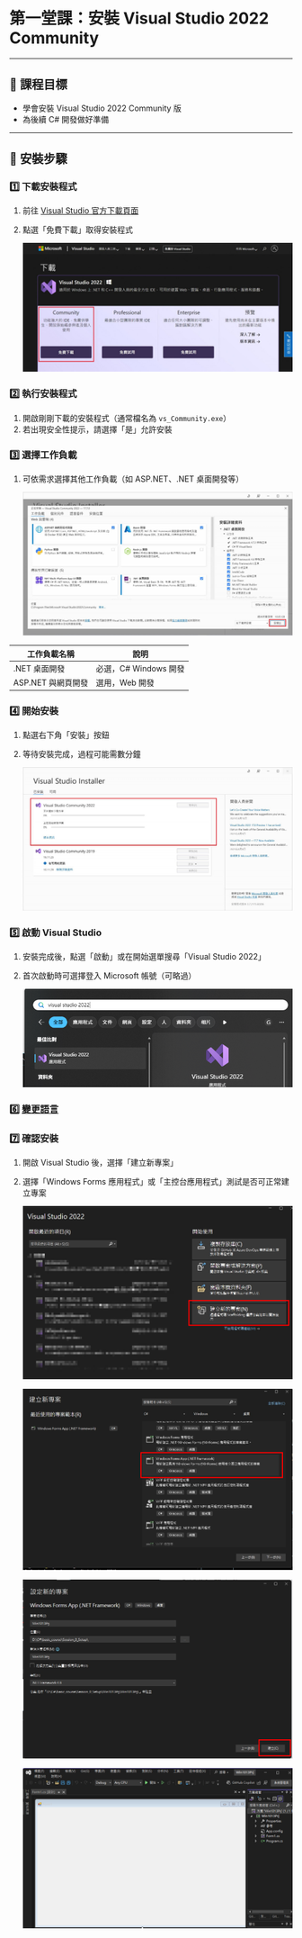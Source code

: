 # 第一堂課：安裝 Visual Studio 2022 Community

---

## 🎯 課程目標

- 學會安裝 Visual Studio 2022 Community 版
- 為後續 C# 開發做好準備

---

## 📝 安裝步驟

### 1️⃣ 下載安裝程式

1. 前往 [Visual Studio 官方下載頁面](https://visualstudio.microsoft.com/zh-hant/vs/community/)
2. 點選「免費下載」取得安裝程式

   ![1760338114614](image/Course0/1760338114614.png)

### 2️⃣ 執行安裝程式

1. 開啟剛剛下載的安裝程式（通常檔名為 `vs_Community.exe`）
2. 若出現安全性提示，請選擇「是」允許安裝

### 3️⃣ 選擇工作負載

1. 可依需求選擇其他工作負載（如 ASP.NET、.NET 桌面開發等）

   ![1760338146980](image/Course0/1760338146980.png)

| 工作負載名稱       | 說明                  |
| ------------------ | --------------------- |
| .NET 桌面開發      | 必選，C# Windows 開發 |
| ASP.NET 與網頁開發 | 選用，Web 開發        |

### 4️⃣ 開始安裝

1. 點選右下角「安裝」按鈕
2. 等待安裝完成，過程可能需數分鐘

   ![1760338204687](image/Course0/1760338204687.png)

### 5️⃣ 啟動 Visual Studio

1. 安裝完成後，點選「啟動」或在開始選單搜尋「Visual Studio 2022」
2. 首次啟動時可選擇登入 Microsoft 帳號（可略過）

   ![1760338236727](image/Course0/1760338236727.png)

### 6️⃣ [變更語言](https://dog0416.blogspot.com/2021/07/visual-studio-2022.html#google_vignette)

### 7️⃣ 確認安裝

1. 開啟 Visual Studio 後，選擇「建立新專案」
2. 選擇「Windows Forms 應用程式」或「主控台應用程式」測試是否可正常建立專案

   ![1760340228660](image/Course0/1760340228660.png)

   ![1760340270900](image/Course0/1760340270900.png)

   ![1760340803159](image/Course0/1760340803159.png)

   ![1760340865604](image/Course0/1760340865604.png)
